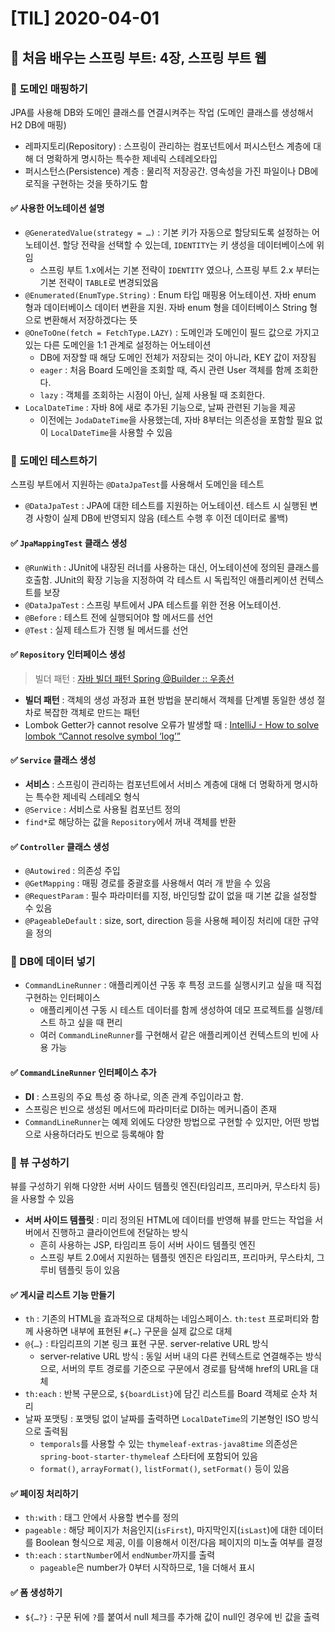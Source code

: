 # [TIL] 2020-04-01

## 📔 처음 배우는 스프링 부트: 4장, 스프링 부트 웹
### 📍 도메인 매핑하기
JPA를 사용해 DB와 도메인 클래스를 연결시켜주는 작업 (도메인 클래스를 생성해서 H2 DB에 매핑)
* 레파지토리(Repository) : 스프링이 관리하는 컴포넌트에서 퍼시스턴스 계층에 대해 더 명확하게 명시하는 특수한 제네릭 스테레오타입
* 퍼시스턴스(Persistence) 계층 : 물리적 저장공간. 영속성을 가진 파일이나 DB에 로직을 구현하는 것을 뜻하기도 함

#### ✅ 사용한 어노테이션 설명
* `@GeneratedValue(strategy = …)` : 기본 키가 자동으로 할당되도록 설정하는 어노테이션. 할당 전략을 선택할 수 있는데, `IDENTITY`는 키 생성을 데이터베이스에 위임
	* 스프링 부트 1.x에서는 기본 전략이 `IDENTITY` 였으나, 스프링 부트 2.x 부터는 기본 전략이 `TABLE`로 변경되었음
* `@Enumerated(EnumType.String)` : Enum 타입 매핑용 어노테이션. 자바 enum 형과 데이터베이스 데이터 변환을 지원. 자바 enum 형을 데이터베이스 String 형으로 변환해서 저장하겠다는 뜻
* `@OneToOne(fetch = FetchType.LAZY)` : 도메인과 도메인이 필드 값으로 가지고 있는 다른 도메인을 1:1 관계로 설정하는 어노테이션
	* DB에 저장할 때 해당 도메인 전체가 저장되는 것이 아니라, KEY 값이 저장됨
	* `eager` : 처음 Board 도메인을 조회할 때, 즉시 관련 User 객체를 함께 조회한다.
	* `lazy` : 객체를 조회하는 시점이 아닌, 실제 사용될 때 조회한다.
* `LocalDateTime` : 자바 8에 새로 추가된 기능으로, 날짜 관련된 기능을 제공
	* 이전에는 `JodaDateTime`을 사용했는데, 자바 8부터는 의존성을 포함할 필요 없이 `LocalDateTime`을 사용할 수 있음

### 📍 도메인 테스트하기
스프링 부트에서 지원하는 `@DataJpaTest`를 사용해서 도메인을 테스트
* `@DataJpaTest` : JPA에 대한 테스트를 지원하는 어노테이션. 테스트 시 실행된 변경 사항이 실제 DB에 반영되지 않음 (테스트 수행 후 이전 데이터로 롤백)

#### ✅ `JpaMappingTest` 클래스 생성
* `@RunWith` : JUnit에 내장된 러너를 사용하는 대신, 어노테이션에 정의된 클래스를 호출함. JUnit의 확장 기능을 지정하여 각 테스트 시 독립적인 애플리케이션 컨텍스트를 보장
* `@DataJpaTest` : 스프링 부트에서 JPA 테스트를 위한 전용 어노테이션. 
* `@Before` : 테스트 전에 실행되어야 할 메서드를 선언
* `@Test` : 실제 테스트가 진행 될 메서드를 선언

#### ✅ `Repository` 인터페이스 생성
> 빌더 패턴 : [자바 빌더 패턴 Spring @Builder :: 우종선](https://fors.tistory.com/451)  

* **빌더 패턴** : 객체의 생성 과정과 표현 방법을 분리해서 객체를 단계별 동일한 생성 절차로 복잡한 객체로 만드는 패턴
* Lombok Getter가 cannot resolve 오류가 발생할 때 : [IntelliJ - How to solve lombok “Cannot resolve symbol ‘log’”](https://junho85.pe.kr/831)

#### ✅ `Service` 클래스 생성
* **서비스** : 스프링이 관리하는 컴포넌트에서 서비스 계층에 대해 더 명확하게 명시하는 특수한 제네릭 스테레오 형식
* `@Service` : 서비스로 사용될 컴포넌트 정의
* `find*`로 해당하는 값을 `Repository`에서 꺼내 객체를 반환

#### ✅ `Controller` 클래스 생성
* `@Autowired` : 의존성 주입
* `@GetMapping` : 매핑 경로를 중괄호를 사용해서 여러 개 받을 수 있음
* `@RequestParam` : 필수 파라미터를 지정, 바인딩할 값이 없을 때 기본 값을 설정할 수 있음
* `@PageableDefault` : size, sort, direction 등을 사용해 페이징 처리에 대한 규약을 정의

### 📍 DB에 데이터 넣기
* `CommandLineRunner` : 애플리케이션 구동 후 특정 코드를 실행시키고 싶을 때 직접 구현하는 인터페이스
	* 애플리케이션 구동 시 테스트 데이터를 함께 생성하여 데모 프로젝트를 실행/테스트 하고 싶을 때 편리
	* 여러 `CommandLineRunner`를 구현해서 같은 애플리케이션 컨텍스트의 빈에 사용 가능

#### ✅ `CommandLineRunner` 인터페이스 추가
* **DI** : 스프링의 주요 특성 중 하나로, 의존 관계 주입이라고 함. 
* 스프링은 빈으로 생성된 메서드에 파라미터로 DI하는 메커니즘이 존재
* `CommandLineRunner`는 예제 외에도 다양한 방법으로 구현할 수 있지만, 어떤 방법으로 사용하더라도 빈으로 등록해야 함

### 📍 뷰 구성하기
뷰를 구성하기 위해 다양한 서버 사이드 템플릿 엔진(타임리프, 프리마커, 무스타치 등)을 사용할 수 있음
* **서버 사이드 템플릿** : 미리 정의된 HTML에 데이터를 반영해 뷰를 만드는 작업을 서버에서 진행하고 클라이언트에 전달하는 방식
	* 흔히 사용하는 JSP, 타임리프 등이 서버 사이드 템플릿 엔진
	* 스프링 부트 2.0에서 지원하는 템플릿 엔진은 타임리프, 프리마커, 무스타치, 그루비 템플릿 등이 있음

#### ✅ 게시글 리스트 기능 만들기
* `th` : 기존의 HTML을 효과적으로 대체하는 네임스페이스. `th:test` 프로퍼티와 함께 사용하면 내부에 표현된 `#{…}` 구문을 실제 값으로 대체
* `@{…}` : 타임리프의 기본 링크 표현 구문. server-relative URL 방식
	* server-relative URL 방식 : 동일 서버 내의 다른 컨텍스트로 연결해주는 방식으로, 서버의 루트 경로를 기준으로 구문에서 경로를 탐색해 href의 URL을 대체
* `th:each` : 반복 구문으로, `${boardList}`에 담긴 리스트를 Board 객체로 순차 처리
* 날짜 포맷팅 : 포맷팅 없이 날짜를 출력하면 `LocalDateTime`의 기본형인 ISO 방식으로 출력됨
	* `temporals`를 사용할 수 있는 `thymeleaf-extras-java8time` 의존성은 `spring-boot-starter-thymeleaf` 스타터에 포함되어 있음
	* `format()`, `arrayFormat()`, `listFormat()`, `setFormat()` 등이 있음

#### ✅ 페이징 처리하기
* `th:with` : 태그 안에서 사용할 변수를 정의
* `pageable` : 해당 페이지가 처음인지(`isFirst`), 마지막인지(`isLast`)에 대한 데이터를 Boolean 형식으로 제공, 이를 이용해서 이전/다음 페이지의 미노출 여부를 결정
* `th:each` : `startNumber`에서 `endNumber`까지를 출력
	* `pageable`은 number가 0부터 시작하므로, 1을 더해서 표시

#### ✅ 폼 생성하기
* `${…?}` : 구문 뒤에 `?`를 붙여서 null 체크를 추가해 값이 null인 경우에 빈 값을 출력
